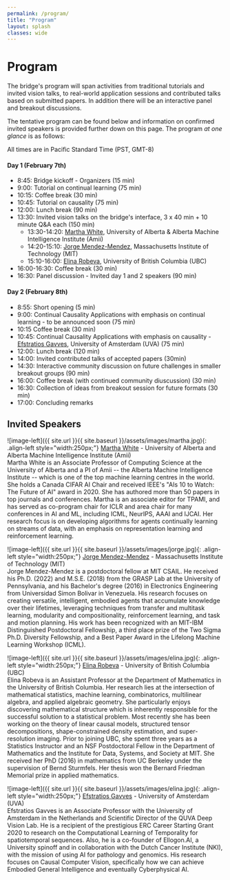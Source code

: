 ```yaml
---
permalink: /program/
title: "Program"
layout: splash
classes: wide
---
```

 <style type="text/css">
    .image-left {
      display: block;
      margin-left: auto;
      margin-right: auto;
      float: right;
    }
 </style>

# Program

The bridge's program will span activities from traditional tutorials and invited vision talks, to real-world application sessions and contributed talks based on submitted papers. In addition there will be an interactive panel and breakout discussions.

The tentative program can be found below and information on confirmed invited speakers is provided further down on this page. The program *at one glance* is as follows:

All times are in Pacific Standard Time (PST, GMT-8)

#### Day 1 (February 7th)

* 8:45: Bridge kickoff - Organizers (15 min)
* 9:00: Tutorial on continual learning (75 min) 
* 10:15: Coffee break (30 min) 
* 10:45: Tutorial on causality (75 min)
* 12:00: Lunch break (90 min) 
* 13:30: Invited vision talks on the bridge's interface, 3 x 40 min + 10 minute Q&A each (150 min) 
	* 13:30-14:20: [Martha White](https://webdocs.cs.ualberta.ca/~whitem/), University of Alberta & Alberta Machine Intelligence Institute (Amii)
	* 14:20-15:10: [Jorge Mendez-Mendez](https://jorge-a-mendez.github.io/), Massachusetts Institute of Technology (MIT)
	* 15:10-16:00: [Elina Robeva](https://personal.math.ubc.ca/~erobeva/), University of British Columbia (UBC)
* 16:00-16:30: Coffee break (30 min)
* 16:30: Panel discussion - Invited day 1 and 2 speakers (90 min)

#### Day 2 (February 8th) 
* 8:55: Short opening (5 min)
* 9:00: Continual Causality Applications with emphasis on continual learning - to be announced soon (75 min)
* 10:15 Coffee break (30 min)
* 10:45: Continual Causality Applications with emphasis on causality - [Efstratios Gavves](https://www.egavves.com/), University of Amsterdam (UVA) (75 min)
* 12:00: Lunch break (120 min)
* 14:00: Invited contributed talks of accepted papers (30min)
* 14:30: Interactive community discussion on future challenges in smaller breakout groups (90 min) 
* 16:00: Coffee break (with continued community diuscussion) (30 min)
* 16:30: Collection of ideas from breakout session for future formats (30 min) 
* 17:00: Concluding remarks

## Invited Speakers

![image-left]({{ site.url }}{{ site.baseurl }}/assets/images/martha.jpg){: .align-left style="width:250px;"}
[Martha White](https://webdocs.cs.ualberta.ca/~whitem/) - University of Alberta and Alberta Machine Intelligence Institute (Amii) <br />
Martha White is an Associate Professor of Computing Science at the University of Alberta and a PI of Amii -- the Alberta Machine Intelligence Institute -- which is one of the top machine learning centres in the world. She holds a Canada CIFAR AI Chair and received IEEE's "AIs 10 to Watch: The Future of AI" award in 2020. She has authored more than 50 papers in top journals and conferences. Martha is an associate editor for TPAMI, and has served as co-program chair for ICLR and area chair for many conferences in AI and ML, including ICML, NeurIPS, AAAI and IJCAI. Her research focus is on developing algorithms for agents continually learning on streams of data, with an emphasis on representation learning and reinforcement learning.

![image-left]({{ site.url }}{{ site.baseurl }}/assets/images/jorge.jpg){: .align-left style="width:250px;"}
[Jorge Mendez-Mendez](https://jorge-a-mendez.github.io) - Massachusetts Institute of Technology (MIT) <br />
Jorge Mendez-Mendez is a postdoctoral fellow at MIT CSAIL. He received his Ph.D. (2022) and M.S.E. (2018) from the GRASP Lab at the University of Pennsylvania, and his Bachelor's degree (2016) in Electronics Engineering from Universidad Simon Bolivar in Venezuela. His research focuses on creating versatile, intelligent, embodied agents that accumulate knowledge over their lifetimes, leveraging techniques from transfer and multitask learning, modularity and compositionality, reinforcement learning, and task and motion planning. His work has been recognized with an MIT-IBM Distinguished Postdoctoral Fellowship, a third place prize of the Two Sigma Ph.D. Diversity Fellowship, and a Best Paper Award in the Lifelong Machine Learning Workshop (ICML).

![image-left]({{ site.url }}{{ site.baseurl }}/assets/images/elina.jpg){: .align-left style="width:250px;"}
[Elina Robeva](https://blockchain.ubc.ca/people/elina-robeva) - University of British Columbia (UBC) <br />
Elina Robeva is an Assistant Professor at the Department of Mathematics in the University of British Columbia. Her research lies at the intersection of mathematical statistics, machine learning, combinatorics, multilinear algebra, and applied algebraic geometry. She particularly enjoys discovering mathematical structure which is inherently responsible for the successful solution to a statistical problem. Most recently she has been working on the theory of linear causal models, structured tensor decompositions, shape-constrained density estimation, and super-resolution imaging. Prior to joining UBC, she spent three years as a Statistics Instructor and an NSF Postdoctoral Fellow in the Department of Mathematics and the Institute for Data, Systems, and Society at MIT. She received her PhD (2016) in mathematics from UC Berkeley under the supervision of Bernd Sturmfels. Her thesis won the Bernard Friedman Memorial prize in applied mathematics.

![image-left]({{ site.url }}{{ site.baseurl }}/assets/images/elina.jpg){: .align-left style="width:250px;"}
[Efstratios Gavves](https://ivi.fnwi.uva.nl/vislab/author/efstratios-gavves/) - University of Amsterdam (UVA) <br />
Efstratios Gavves is an Associate Professor with the University of Amsterdam in the Netherlands and Scientific Director of the QUVA Deep Vision Lab. He is a recipient of the prestigious ERC Career Starting Grant 2020 to research on the Computational Learning of Temporality for spatiotemporal sequences. Also, he is a co-founder of Ellogon.AI, a University spinoff and in collaboration with the Dutch Cancer Institute (NKI), with the mission of using AI for pathology and genomics. His research focuses on Causal Computer Vision, specifically how we can achieve Embodied General Intelligence and eventually Cyberphysical AI. 


